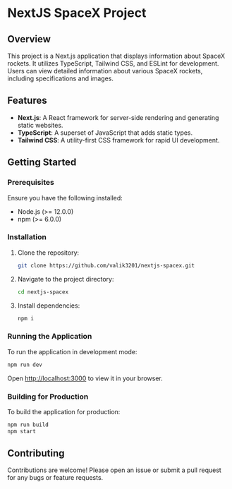 # NextJS SpaceX Project

## Overview

This project is a Next.js application that displays information about SpaceX rockets. It utilizes TypeScript, Tailwind CSS, and ESLint for development. Users can view detailed information about various SpaceX rockets, including specifications and images.

## Features

- **Next.js**: A React framework for server-side rendering and generating static websites.
- **TypeScript**: A superset of JavaScript that adds static types.
- **Tailwind CSS**: A utility-first CSS framework for rapid UI development.

## Getting Started

### Prerequisites

Ensure you have the following installed:

- Node.js (>= 12.0.0)
- npm (>= 6.0.0)

### Installation

1. Clone the repository:
    ```sh
    git clone https://github.com/valik3201/nextjs-spacex.git
    ```
2. Navigate to the project directory:
    ```sh
    cd nextjs-spacex
    ```
3. Install dependencies:
    ```sh
    npm i
    ```

### Running the Application

To run the application in development mode:

```sh
npm run dev
```

Open [http://localhost:3000](http://localhost:3000) to view it in your browser.

### Building for Production

To build the application for production:

```sh
npm run build
npm start
```

## Contributing

Contributions are welcome! Please open an issue or submit a pull request for any bugs or feature requests.
